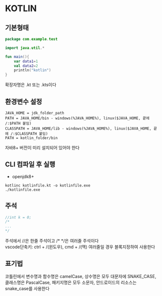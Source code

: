 # KOTLIN

## 기본형태
```kotlin
package com.example.test

import java.util.*

fun main(){
    var data1=1
    val data2=2
    println("kotlin")
}
```
확장자명은 .kt 또는 .kts이다   

## 환경변수 설정
```
JAVA_HOME = jdk_folder_path
PATH = JAVA_HOME/bin - windows(%JAVA_HOME%), linux($JAVA_HOME, 끝에 /:$PATH 붙임)
CLASSPATH = JAVA_HOME/lib - windows(%JAVA_HOME%), linux($JAVA_HOME, 끝에 /:$CLASSPATH 붙임)
PATH = kotlin_folder/bin
```
자바8+ 버전이 미리 설치되어 있어야 한다   

## CLI 컴파일 후 실행
- openjdk8+
```
kotlinc kotlinfile.kt -o kotlinfile.exe
./kotlinfile.exe
```

## 주석
```kotlin
//int k = 0;
/*
...
*/
```
주석에서 //은 한줄 주석이고 /* */은 여러줄 주석이다   
vscode단축키: ctrl + /(윈도우), cmd + /(맥)   여러줄일 경우 블록지정하여 사용한다

## 표기법
코틀린에서 변수명과 함수명은 camelCase, 상수명은 모두 대문자에 SNAKE_CASE, 클래스명은 PascalCase, 패키지명은 모두 소문자, 안드로이드의 리소스는 snake_case를 사용한다
